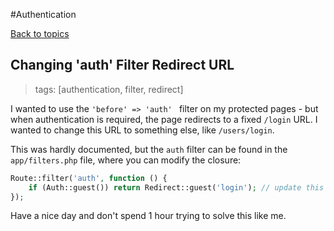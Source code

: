 #Authentication

[Back to topics](README.md#topics)

## Changing 'auth' Filter Redirect URL
>tags: [authentication, filter, redirect]

I wanted to use the `'before' => 'auth' ` filter on my protected pages - but when authentication is required, the page redirects to a fixed `/login` URL. I wanted to change this URL to something else, like `/users/login`.

This was hardly documented, but the `auth` filter can be found in the `app/filters.php` file, where you can modify the closure:

````php
Route::filter('auth', function () {
    if (Auth::guest()) return Redirect::guest('login'); // update this to whatever you want.
});
````

Have a nice day and don't spend 1 hour trying to solve this like me.
